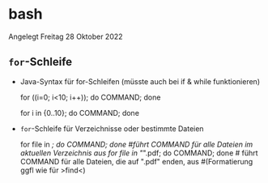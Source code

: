 # bash
Angelegt Freitag 28 Oktober 2022

``for``-Schleife
----------------

* Java-Syntax für for-Schleifen  (müsste auch bei if & while funktionieren)

	for ((i=0; i<10; i++)); do COMMAND; done

	for i in {0..10}; do COMMAND; done


* ``for``-Schleife für Verzeichnisse oder bestimmte Dateien

	for file in *; do COMMAND; done
			#führt COMMAND für alle Dateien im aktuellen Verzeichnis aus
	for file in "*".pdf; do COMMAND; done
		# führt COMMAND für alle Dateien, die auf ".pdf" enden, aus
		#(Formatierung ggfl wie für >find<)
	
			


